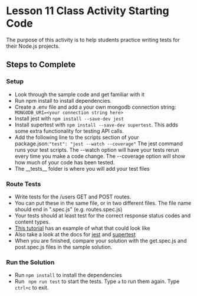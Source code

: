 # Lesson 11 Class Activity Starting Code

The purpose of this activity is to help students practice writing tests for their Node.js projects.

## Steps to Complete
### Setup

- Look through the sample code and get familiar with it
- Run npm install to install dependencies.
- Create a .env file and add a your own mongodb connection string: ``` MONGODB_URI=<your connection string here>```
- Install jest with ```npm install --save-dev jest```
- Install supertest with ```npm install --save-dev supertest```. This adds some extra functionality for testing API calls.
- Add the following line to the scripts section of your package.json:```"test": "jest --watch --coverage"```
The jest command runs your test scripts. The --watch option will have your tests rerun every time you make a code change. The --coverage option will show how much of your code has been tested.
- The \_\_tests\_\_ folder is where you will add your test files

### Route Tests
- Write tests for the /users GET and POST routes.
- You can put these in the same file, or in two different files. The file name should end in ".spec.js" (e.g. routes.spec.js)
- Your tests should at least test for the correct response status codes and content types.
- [This tutorial](https://fek.io/blog/how-to-add-unit-testing-to-express-using-jest) has an example of what that could look like
- Also take a look at the docs for [jest](https://jestjs.io/) and [supertest](https://www.npmjs.com/package/supertest)
- When you are finished, compare your solution with the get.spec.js and post.spec.js files in the sample solution.

### Run the Solution
- Run ```npm install``` to install the dependencies
- Run ``` npm run test``` to start the tests. Type ```a``` to run them again. Type ```ctrl+c``` to exit.
